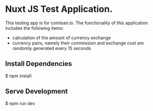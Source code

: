 # Nuxt JS Test Application.
This testing app is for coinloan.io. The functionality of this application includes the following items:
- calculation of the amount of currency exchange
- currency pairs, namely their commission and exchange cost are randomly generated every 15 seconds

## Install Dependencies
$ npm install

## Serve Development
$ npm run dev

